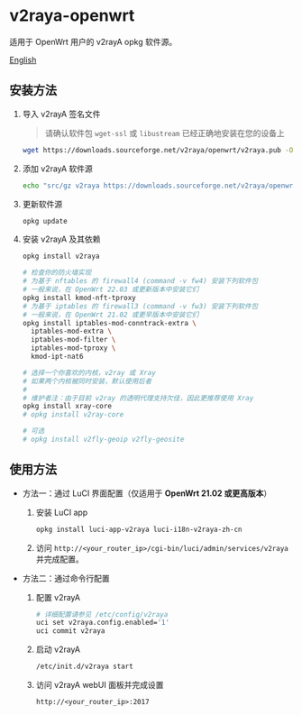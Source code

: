 # v2raya-openwrt

适用于 OpenWrt 用户的 v2rayA opkg 软件源。

[English](README.md)

## 安装方法

1. 导入 v2rayA 签名文件

   > 请确认软件包 `wget-ssl` 或 `libustream` 已经正确地安装在您的设备上

   ```sh
   wget https://downloads.sourceforge.net/v2raya/openwrt/v2raya.pub -O /etc/opkg/keys/94cc2a834fb0aa03
   ```

2. 添加 v2rayA 软件源

   ```sh
   echo "src/gz v2raya https://downloads.sourceforge.net/v2raya/openwrt/$(. /etc/openwrt_release && echo "$DISTRIB_ARCH")" | tee -a "/etc/opkg/customfeeds.conf"
   ```

3. 更新软件源

   ```sh
   opkg update
   ```

4. 安装 v2rayA 及其依赖

   ```sh
   opkg install v2raya

   # 检查你的防火墙实现
   # 为基于 nftables 的 firewall4 (command -v fw4) 安装下列软件包
   # 一般来说，在 OpenWrt 22.03 或更新版本中安装它们
   opkg install kmod-nft-tproxy
   # 为基于 iptables 的 firewall3 (command -v fw3) 安装下列软件包
   # 一般来说，在 OpenWrt 21.02 或更早版本中安装它们
   opkg install iptables-mod-conntrack-extra \
     iptables-mod-extra \
     iptables-mod-filter \
     iptables-mod-tproxy \
     kmod-ipt-nat6

   # 选择一个你喜欢的内核，v2ray 或 Xray
   # 如果两个内核被同时安装，默认使用后者
   #
   # 维护者注：由于目前 v2ray 的透明代理支持欠佳，因此更推荐使用 Xray
   opkg install xray-core
   # opkg install v2ray-core

   # 可选
   # opkg install v2fly-geoip v2fly-geosite
   ```

## 使用方法

- 方法一：通过 LuCI 界面配置（仅适用于 __OpenWrt 21.02 或更高版本__）

   1. 安装 LuCI app
      ```sh
      opkg install luci-app-v2raya luci-i18n-v2raya-zh-cn
      ```

   2. 访问 `http://<your_router_ip>/cgi-bin/luci/admin/services/v2raya` 并完成配置。

- 方法二：通过命令行配置

   1. 配置 v2rayA

      ```sh
      # 详细配置请参见 /etc/config/v2raya
      uci set v2raya.config.enabled='1'
      uci commit v2raya
      ```

   2. 启动 v2rayA

      ```sh
      /etc/init.d/v2raya start
      ```

   3. 访问 v2rayA webUI 面板并完成设置

      `http://<your_router_ip>:2017`
